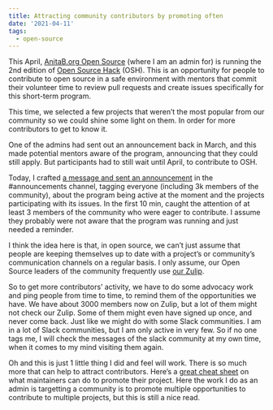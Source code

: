 ```yaml
---
title: Attracting community contributors by promoting often
date: '2021-04-11'
tags:
  - open-source
---
```


This April, [AnitaB.org Open Source](https://github.com/anitab-org) (where I am an admin for) is running the 2nd edition of [Open Source Hack](https://anitab-org.github.io/events/open-source-hack/) (OSH). This is an opportunity for people to contribute to open source in a safe environment with mentors that commit their volunteer time to review pull requests and create issues specifically for this short-term program.

This time, we selected a few projects that weren’t the most popular from our community so we could shine some light on them. In order for more contributors to get to know it.

One of the admins had sent out an announcement back in March, and this made potential mentors aware of the program, announcing that they could still apply. But participants had to still wait until April, to contribute to OSH.

Today, I crafted [a message and sent an announcement](https://anitab-org.zulipchat.com/#narrow/stream/213491-announcements/topic/Open.20Source.20Hack/near/234051118) in the #announcements channel, tagging everyone (including 3k members of the community), about the program being active at the moment and the projects participating with its issues. In the first 10 min, caught the attention of at least 3 members of the community who were eager to contribute. I assume they probably were not aware that the program was running and just needed a reminder.

I think the idea here is that, in open source, we can’t just assume that people are keeping themselves up to date with a project’s or community’s communication channels on a regular basis. I only assume, our Open Source leaders of the community frequently use [our Zulip](https://anitab-org.zulipchat.com/).

So to get more contributors’ activity, we have to do some advocacy work and ping people from time to time, to remind them of the opportunities we have. We have about 3000 members now on Zulip, but a lot of them might not check our Zulip. Some of them might even have signed up once, and never come back. Just like we might do with some Slack communities. I am in a lot of Slack communities, but I am only active in very few. So if no one tags me, I will check the messages of the slack community at my own time, when it comes to my mind visiting them again.

Oh and this is just 1 little thing I did and feel will work. There is so much more that can help to attract contributors. Here’s a [great cheat sheet](https://github.com/zenika-open-source/promote-open-source-project) on what maintainers can do to promote their project.
Here the work I do as an admin is targetting a community is to promote multiple opportunities to contribute to multiple projects, but this is still a nice read. 
